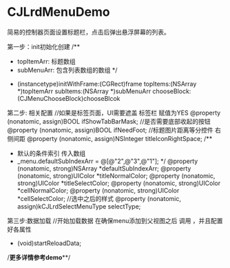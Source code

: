 # CJLrdMenuDemo

简易的控制器页面设置标题栏，点击后弹出悬浮屏幕的列表。

第一步：init初始化创建
/**
 *  topItemArr: 标题数组
 *  subMenuArr: 包含列表数组的数组
 */
- (instancetype)initWithFrame:(CGRect)frame
                     topItems:(NSArray *)topItemArr
                     subItems:(NSArray *)subMenuArr
                  chooseBlock:(CJMenuChooseBlock)chooseBlcok
                  
第二步: 相关配置
//如果是标签页面，UI需要遮盖 标签栏 赋值为YES
@property (nonatomic, assign)BOOL ifShowTabBarMask;
//是否需要底部收起的按钮
@property (nonatomic, assign)BOOL ifNeedFoot;
//标题图片距离等分控件 右侧间距
@property (nonatomic, assign)NSInteger titleIconRightSpace;
/**
 * 默认的条件索引 传入数组
 * _menu.defaultSubIndexArr = @[@"2",@"3",@"1"];
 */
@property (nonatomic, strong)NSArray *defaultSubIndexArr;
@property (nonatomic, strong)UIColor *titleNormalColor;
@property (nonatomic, strong)UIColor *titleSelectColor;
@property (nonatomic, strong)UIColor *cellNormalColor;
@property (nonatomic, strong)UIColor *cellSelectColor;
//选中之后的样式
@property (nonatomic, assign)kCJLrdSelectMenuType selectType;

第三步:数据加载
//开始加载数据 在确保menu添加到父视图之后 调用 ，并且配置好各属性
- (void)startReloadData;

/**********更多详情参考demo************/
